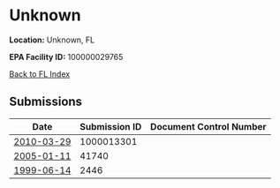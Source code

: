 # Unknown

**Location:** Unknown, FL

**EPA Facility ID:** 100000029765

[Back to FL Index](../../index.md)

## Submissions

| Date | Submission ID | Document Control Number |
|------|--------------|-------------------------|
| [2010-03-29](submissions/1000013301.md) | 1000013301 |  |
| [2005-01-11](submissions/41740.md) | 41740 |  |
| [1999-06-14](submissions/2446.md) | 2446 |  |
